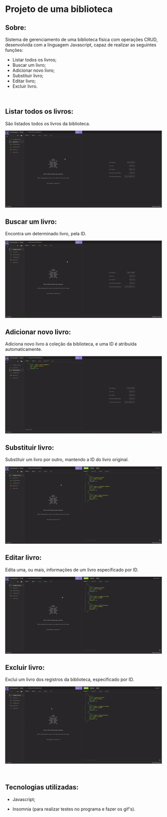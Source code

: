 # Projeto de uma biblioteca

## Sobre:

Sistema de gerenciamento de uma biblioteca física com operações CRUD, desenvolvida com a linguagem Javascript, capaz de realizar as seguintes funções:

- Listar todos os livros;
- Buscar um livro;
- Adicionar novo livro;
- Substituir livro;
- Editar livro;
- Excluir livro.

</br>

## Listar todos os livros:

São listados todos os livros da biblioteca.

![](./imagens/buscar-livros.gif)


## Buscar um livro:

Encontra um determinado livro, pela ID.

![](./imagens/listar-Livros.gif)


## Adicionar novo livro:

Adiciona novo livro à coleção da biblioteca, e uma ID é atribuída automaticamente.

![](./imagens/adicionar-livro.gif)


## Substituir livro:

Substituir um livro por outro, mantendo a ID do livro original.

![](./imagens/substitui-livro.gif)


## Editar livro:

Edita uma, ou mais, informações de um livro especificado por ID.

![](./imagens/altera-livro.gif)


## Excluir livro:

Exclui um livro dos registros da biblioteca, especificado por ID.

![](./imagens/exclui-livro.gif)



</br>

## Tecnologias utilizadas:

- Javascript;

- Insomnia (para realizar testes no programa e fazer os gif's).